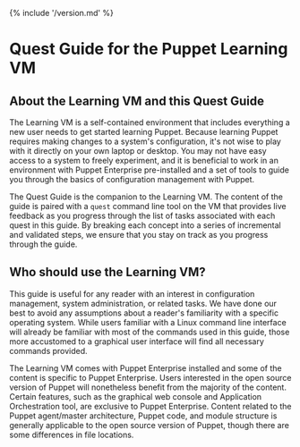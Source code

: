 {% include '/version.md' %}

# Quest Guide for the Puppet Learning VM

## About the Learning VM and this Quest Guide

The Learning VM is a self-contained environment
that includes everything a new user needs to get started learning Puppet.
Because learning Puppet requires making changes to a system's configuration,
it's not wise to play with it directly on your own laptop or desktop. You may not
have easy access to a system to freely experiment, and it is beneficial
to work in an environment with Puppet Enterprise pre-installed and a set of tools
to guide you through the basics of configuration management with Puppet.

The Quest Guide is the companion to the Learning VM. The content of the guide is
paired with a `quest` command line tool on the VM that provides live
feedback as you progress through the list of tasks associated with each
quest in this guide. By breaking each concept into a series of incremental
and validated steps, we ensure that you stay on track as you progress
through the guide.

## Who should use the Learning VM?

This guide is useful for any reader with an interest in configuration
management, system administration, or related tasks. We have done our best to
avoid any assumptions about a reader's familiarity with a specific operating
system. While users familiar with a Linux command line interface will already be
familiar with most of the commands used in this guide, those more accustomed
to a graphical user interface will find all necessary commands provided.

The Learning VM comes with Puppet Enterprise installed and some of the
content is specific to Puppet Enterprise. Users interested in the open source
version of Puppet will nonetheless benefit from the majority of the content.
Certain features, such as the graphical web console and Application Orchestration
tool, are exclusive to Puppet Enterprise. Content related to the Puppet
agent/master architecture, Puppet code, and module structure is generally
applicable to the open source version of Puppet, though there are some
differences in file locations.
